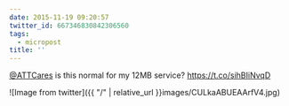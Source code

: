 ```yaml
---
date: 2015-11-19 09:20:57
twitter_id: 667346830842306560
tags:
  - micropost
title: ''
---
```


[@ATTCares](https://twitter.com/ATTCares) is this normal for my 12MB service? https://t.co/sihBIiNvqD

![Image from twitter]({{ "/" | relative_url  }}images/CULkaABUEAArfV4.jpg)
